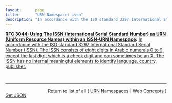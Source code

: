 ```yaml
---
layout:      page
title:       "URN Namespace: issn"
description: "In accordance with the ISO standard 3297 International Standard Serial Number (ISSN). The ISSN consists of eight digits in Arabic numerals 0 to 9, except the last digit which is a check digit and can sometimes be an X. The ISSN has no internal meaningful elements to identify language, country, publisher."
---
```


**[RFC 3044: Using The ISSN (International Serial Standard Number) as URN (Uniform Resource Names) within an ISSN-URN Namespace](/specs/IETF/RFC/3044 "This document presents how the ISSN - International Standard Serial Number - which is a persistent number for unique identification of serials widely recognised and used in the bibliographic world, can be supported within the Uniform Resource Name (URN) framework as a specific URN namespace identifier. An ISSN URN resolution system using the ISSN identifier as Uniform resource Name within an ISN URN Namespace has been developed by the ISSN International Centre (ISSN-IC) and is operating as a demonstrator to evaluate all requirements to deploy it in an operational environment. This proceeds from concepts and proposals developed in several IETF RFCs emphasising the way to implement and to use &#34;recognised&#34; existing numbering system within the URN framework (RFC 2248, RFC 2141, RFC 2611)."):** [In accordance with the ISO standard 3297 International Standard Serial Number (ISSN). The ISSN consists of eight digits in Arabic numerals 0 to 9, except the last digit which is a check digit and can sometimes be an X. The ISSN has no internal meaningful elements to identify language, country, publisher.](http://tools.ietf.org/html/rfc3044#section-5 "Read documentation for URN Namespace &#34;issn&#34;")

<br/>
<hr/>

<p style="float : left"><a href="issn.json" title="Get JSON representing this particular Web Concept">Get JSON</a></p>
<p style="text-align: right">Return to list of all ( <a href="../urn-namespaces">URN Namespaces</a> | <a href="../">Web Concepts</a> )</p>
